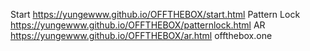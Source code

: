 Start https://yungewww.github.io/OFFTHEBOX/start.html
Pattern Lock https://yungewww.github.io/OFFTHEBOX/patternlock.html
AR https://yungewww.github.io/OFFTHEBOX/ar.html
offthebox.one
